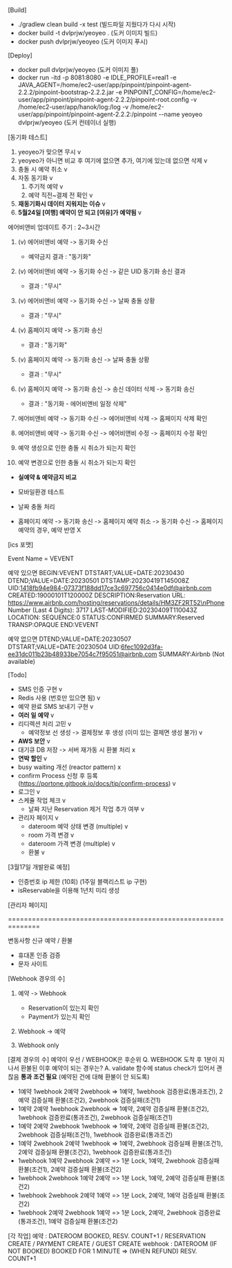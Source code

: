 [Build]
- ./gradlew clean build -x test (빌드파일 지웠다가 다시 시작)
- docker build -t dvlprjw/yeoyeo . (도커 이미지 빌드)
- docker push dvlprjw/yeoyeo (도커 이미지 푸시)

[Deploy]
- docker pull dvlprjw/yeoyeo (도커 이미지 풀)
- docker run -itd -p 8081:8080 -e IDLE_PROFILE=real1 -e JAVA_AGENT=/home/ec2-user/app/pinpoint/pinpoint-agent-2.2.2/pinpoint-bootstrap-2.2.2.jar -e PINPOINT_CONFIG=/home/ec2-user/app/pinpoint/pinpoint-agent-2.2.2/pinpoint-root.config -v /home/ec2-user/app/hanok/log:/log -v /home/ec2-user/app/pinpoint/pinpoint-agent-2.2.2:/pinpoint --name yeoyeo dvlprjw/yeoyeo (도커 컨테이너 실행)

[동기화 테스트]

1. yeoyeo가 맞으면 무시 v
2. yeoyeo가 아니면 비교 후 여기에 없으면 추가, 여기에 있는데 없으면 삭제 v
3. 충돌 시 예약 취소 v
4. 자동 동기화 v
   1. 주기적 예약 v
   2. 예약 직전~결제 전 확인 v
5. **재동기화시 데이터 지워지는 이슈** v
6. **5월24일 [여행] 예약이 안 되고 [여유]가 예약됨** v

에어비앤비 업데이트 주기 : 2~3시간

1. (v) 에어비앤비 예약 -> 동기화 수신
    - 예약금지 결과 : "동기화"
2. (v) 에어비앤비 예약 -> 동기화 수신 -> 같은 UID 동기화 송신 결과
    - 결과 : "무시"
3. (v) 에어비앤비 예약 -> 동기화 수신 -> 날짜 충돌 상황
   - 결과 : "무시"
4. (v) 홈페이지 예약 -> 동기화 송신
    - 결과 : "동기화"
5. (v) 홈페이지 예약 -> 동기화 송신 -> 날짜 충돌 상황
    - 결과 : "무시"
6. (v) 홈페이지 예약 -> 동기화 송신 -> 송신 데이터 삭제 -> 동기화 송신
    - 결과 : "동기화 - 에어비앤비 일정 삭제"

7. 에어비앤비 예약 -> 동기화 수신 -> 에어비앤비 삭제 -> 홈페이지 삭제 확인
8. 에어비앤비 예약 -> 동기화 수신 -> 에어비앤비 수정 -> 홈페이지 수정 확인
9. 예약 생성으로 인한 충돌 시 취소가 되는지 확인
10. 예약 변경으로 인한 충돌 시 취소가 되는지 확인

- **실예약 & 예약금지 비교**
- 모바일환경 테스트

- 날짜 충돌 처리
- 홈페이지 예약 -> 동기화 송신 -> 홈페이지 예약 취소 -> 동기화 수신 -> 홈페이지 예약의 경우, 예약 반영 X

[ics 포맷]

Event Name = VEVENT

예약 있으면
BEGIN:VEVENT
DTSTART;VALUE=DATE:20230430
DTEND;VALUE=DATE:20230501
DTSTAMP:20230419T145008Z
UID:1418fb94e984-07373f188dd17ce3c697756c0414e0df@airbnb.com
CREATED:19000101T120000Z
DESCRIPTION:Reservation URL: https://www.airbnb.com/hosting/reservations/details/HM3ZF2RT52\nPhone Number (Last 4 Digits): 3717
LAST-MODIFIED:20230409T110043Z
LOCATION:
SEQUENCE:0
STATUS:CONFIRMED
SUMMARY:Reserved
TRANSP:OPAQUE
END:VEVENT

예약 없으면
DTEND;VALUE=DATE:20230507
DTSTART;VALUE=DATE:20230504
UID:6fec1092d3fa-ee31dc011b23b48933be7054c7f95051@airbnb.com
SUMMARY:Airbnb (Not available)

[Todo]

- SMS 인증 구현 v
- Redis 사용 (번호만 있으면 됨) v
- 예약 완료 SMS 보내기 구현 v
- **여러 일 예약** v
- 리디렉션 처리 고민 v
    - 예약정보 선 생성 -> 결제정보 후 생성 (이미 있는 결제면 생성 불가) v
- **AWS  보안** v
- 대기큐 DB 저장 -> 서버 재가동 시 환불 처리 x
- **연박 할인** v
- busy waiting 개선 (reactor pattern) x
- confirm Process 신청 후 등록 (https://portone.gitbook.io/docs/tip/confirm-process) v
- 로그인 v
- 스케쥴 작업 체크 v
    - 날짜 지난 Reservation 제거 작업 추가 여부 v
- 관리자 페이지 v
    - dateroom 예약 상태 변경 (multiple) v
    - room 가격 변경 v
    - dateroom 가격 변경 (multiple) v
    - 환불 v

[3월17일 개발완료 예정]
- 인증번호 ip 제한 (10회) (1주일 블랙리스트 ip 구현)
- isReservable을 이용해 1년치 미리 생성

[관리자 페이지]

==============================================================

변동사항 신규 예약 / 환불

- 휴대폰 인증 검증
- 문자 사이트

[Webhook 경우의 수]
1. 예약 -> Webhook
   - Reservation이 있는지 확인
   - Payment가 있는지 확인

2. Webhook -> 예약


3. Webhook only


[결제 경우의 수]
예약이 우선 / WEBHOOK은 후순위
Q. WEBHOOK 도착 후 1분이 지나서 환불된 이후 예약이 되는 경우는?
A. validate 함수에 status check가 있어서 괜찮음
**통과 조건 필요** (예약된 건에 대해 환불이 안 되도록)

- 1예약 1webhook 2예약 2webhook => 1예약, 1webhook 검증완료(통과조건), 2예약 검증실패 환불(조건2), 2webhook 검증실패(조건1)
- 1예약 2예약 1webhook 2webhook => 1예약, 2예약 검증실패 환불(조건2), 1webhook 검증완료(통과조건), 2webhook 검증실패(조건1)
- 1예약 2예약 2webhook 1webhook => 1예약, 2예약 검증실패 환불(조건2), 2webhook 검증실패(조건1), 1webhook 검증완료(통과조건)
- 1예약 2webhook 2예약 1webhook => 1예약, 2webhook 검증실패 환불(조건1), 2예약 검증실패 환불(조건2), 1webhook 검증완료(통과조건)
- 1webhook 1예약 2webhook 2예약 => 1분 Lock, 1예약, 2webhook 검증실패 환불(조건1), 2예약 검증실패 환불(조건2)
- 1webhook 2webhook 1예약 2예약 => 1분 Lock, 1예약, 2예약 검증실패 환불(조건2)
- 1webhook 2webhook 2예약 1예약 => 1분 Lock, 2예약, 1예약 검증실패 환불(조건2)
- 1webhook 2예약 2webhook 1예약 => 1분 Lock, 2예약, 2webhook 검증완료(통과조건), 1예약 검증실패 환불(조건2)

[각 작업]
예약 : DATEROOM BOOKED, RESV. COUNT+1 / RESERVATION CREATE / PAYMENT CREATE / GUEST CREATE 
webhook : DATEROOM (IF NOT BOOKED) BOOKED FOR 1 MINUTE => (WHEN REFUND) RESV. COUNT+1